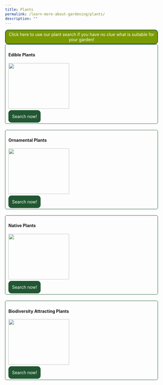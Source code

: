 ```yaml
---
title: Plants
permalink: /learn-more-about-gardening/plants/
description: ""
---
```

<style>
	.wrapper {
		display: grid;
		grid-template-columns: repeat(auto-fit, minmax(275px, 1fr));
		grid-template-rows: auto-fit;
		column-gap: 20px;
		row-gap: 20px;
	}

	.box {
		border: solid 1px #215732 ;
		border-radius: 5px;
		padding: 5px 10px 15px 10px;
		justify-self: stretch;
	}
	
	.plantsearch {
		display: grid;
		grid-template-columns:1fr;
		grid-template-rows: 1fr;
		text-align:center;
		background-color: #7a9a01;
		border: 2px solid #215732;
		padding: 5px;
  	border-radius: 10px;
    color: white !important;
	  text-decoration: none !important;
	}
	
	.button-primary {
    background-color: #215732;
    border: 2px solid #215732;
    padding: 10px;
  	border-radius: 10px;
    color: white !important;
	  text-decoration: none !important;
  }
</style>

<a href="/digital-tools/plant-search/" class="plantsearch">
		Click here to use our plant search if you have no clue what is suitable for your garden!
	</a>
	
<div class="wrapper">
  <div class="box">
		<h4>Edible Plants</h4>
	     <img style="height:150px; width:200px; display: inline" src=""><br>
				<br>
		<a class="button-primary" href="/page-index/glossary/edible-plants/">Search now!</a>
	</div>
	<div class="box">
		<h4>Ornamental Plants</h4>
	     <img style="height:150px; width:200px; display: inline" src=""><br>
			<br>
			<a class="button-primary" href="/page-index/glossary/ornamental-plants/">Search now!</a><br>
	</div>
	<div class="box">
		<h4>Native Plants</h4>
	     <img style="height:150px; width:200px; display: inline" src=""><br>
			<br>
			<a class="button-primary" href="/page-index/glossary/native-plants/">Search now!</a><br>
	</div>
	<div class="box">
		<h4>Biodiversity Attracting Plants</h4>
	     <img style="height:150px; width:200px; display: inline" src=""><br>
			<br>
			<a class="button-primary" href="/page-index/glossary/biodiversity-attracting-plants/">Search now!</a><br>
	</div>
</div>